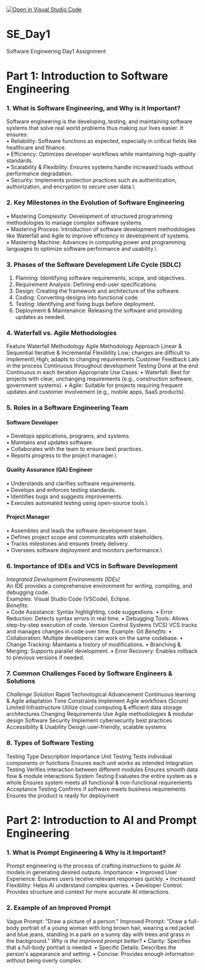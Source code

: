 [![Open in Visual Studio Code](https://classroom.github.com/assets/open-in-vscode-2e0aaae1b6195c2367325f4f02e2d04e9abb55f0b24a779b69b11b9e10269abc.svg)](https://classroom.github.com/online_ide?assignment_repo_id=18377479&assignment_repo_type=AssignmentRepo)
# SE_Day1
Software Engineering Day1 Assignment

# Part 1: Introduction to Software Engineering #

### 1. What is Software Engineering, and Why is it Important? ###
Software engineering is the developing, testing, and maintaining software systems that solve real world problems thus making our lives easier. It ensures:\
•	Reliability: Software functions as expected, especially in critical fields like healthcare and finance.\
•	Efficiency: Optimizes developer workflows while maintaining high-quality standards.\
•	Scalability & Flexibility: Ensures systems handle increased loads without performance degradation.\
•	Security: Implements protection practices such as authentication, authorization, and encryption to secure user data.\

### 2. Key Milestones in the Evolution of Software Engineering ###
•	Mastering Complexity: Development of structured programming methodologies to manage complex software systems.\
•	Mastering Process: Introduction of software development methodologies like Waterfall and Agile to improve efficiency in development of systems.\
•	Mastering Machine: Advances in computing power and programming languages to optimize software performance and usability.\

### 3. Phases of the Software Development Life Cycle (SDLC) ###
   
1.	Planning: Identifying software requirements, scope, and objectives.
2.	Requirement Analysis: Defining end-user specifications.
3.	Design: Creating the framework and architecture of the software.
4.	Coding: Converting designs into functional code.
5.	Testing: Identifying and fixing bugs before deployment.
6.	Deployment & Maintenance: Releasing the software and providing updates as needed.
   
### 4. Waterfall vs. Agile Methodologies ###
Feature	Waterfall Methodology	Agile Methodology
Approach	Linear & Sequential	Iterative & Incremental
Flexibility	Low; changes are difficult to implement\	High; adapts to changing requirements
Customer Feedback	Late in the process	Continuous throughout development
Testing	Done at the end	Continuous in each iteration
Appropriate Use Cases:
•	Waterfall: Best for projects with clear, unchanging requirements (e.g., construction software, government systems).
•	Agile: Suitable for projects requiring frequent updates and customer involvement (e.g., mobile apps, SaaS products).

### 5. Roles in a Software Engineering Team ###
#### Software Developer
•	Develops applications, programs, and systems.\
•	Maintains and updates software.\
•	Collaborates with the team to ensure best practices.\
•	Reports progress to the project manager.\
#### Quality Assurance (QA) Engineer
•	Understands and clarifies software requirements.\
•	Develops and enforces testing standards.\
•	Identifies bugs and suggests improvements.\
•	Executes automated testing using open-source tools.\
#### Project Manager
•	Assembles and leads the software development team.\
•	Defines project scope and communicates with stakeholders.\
•	Tracks milestones and ensures timely delivery.\
•	Oversees software deployment and monitors performance.\

### 6. Importance of IDEs and VCS in Software Development ###
_Integrated Development Environments (IDEs)_\
An IDE provides a comprehensive environment for writing, compiling, and debugging code.\
Examples: Visual Studio Code (VSCode), Eclipse.\
_Benefits:_\
•	Code Assistance: Syntax highlighting, code suggestions.
•	Error Reduction: Detects syntax errors in real time.
•	Debugging Tools: Allows step-by-step execution of code.
Version Control Systems (VCS)
VCS tracks and manages changes in code over time.
Example: Git
_Benefits:_
•	Collaboration: Multiple developers can work on the same codebase.
•	Change Tracking: Maintains a history of modifications.
•	Branching & Merging: Supports parallel development.
•	Error Recovery: Enables rollback to previous versions if needed.

### 7. Common Challenges Faced by Software Engineers & Solutions ###
_Challenge	Solution_
Rapid Technological Advancement	Continuous learning & Agile adaptation
Time Constraints	Implement Agile workflows (Scrum)
Limited Infrastructure	Utilize cloud computing & efficient data storage architectures
Changing Requirements	Use Agile methodologies & modular design
Software Security	Implement cybersecurity best practices
Accessibility & Usability	Design user-friendly, scalable systems

### 8. Types of Software Testing
Testing Type	Description	Importance
Unit Testing	Tests individual components or functions	Ensures each unit works as intended
Integration Testing	Verifies interaction between different modules	Ensures smooth data flow & module interactions
System Testing	Evaluates the entire system as a whole	Ensures system meets all functional & non-functional requirements
Acceptance Testing	Confirms if software meets business requirements	Ensures the product is ready for deployment


# Part 2: Introduction to AI and Prompt Engineering #
### 1. What is Prompt Engineering & Why is it Important? ###
Prompt engineering is the process of crafting instructions to guide AI models in generating desired outputs.
Importance:
•	Improved User Experience: Ensures users receive relevant responses quickly.
•	Increased Flexibility: Helps AI understand complex queries.
•	Developer Control: Provides structure and context for more accurate AI interactions.

### 2. Example of an Improved Prompt ###
Vague Prompt: "Draw a picture of a person."
Improved Prompt: "Draw a full-body portrait of a young woman with long brown hair, wearing a red jacket and blue jeans, standing in a park on a sunny day with trees and grass in the background."
*Why is the improved prompt better?*
•	Clarity: Specifies that a full-body portrait is needed.
•	Specific Details: Describes the person's appearance and setting.
•	Concise: Provides enough information without being overly complex.

